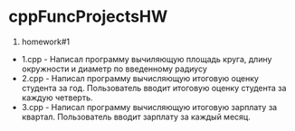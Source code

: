 # cppFuncProjectsHW
1. homework#1
  - 1.cpp - Написал программу вычиляющую площадь круга, длину окружности и диаметр по введенному радиусу
  - 2.cpp - Написал программу вычисляющую итоговую оценку студента за год. Пользователь вводит итоговую оценку студента за каждую четверть.
  - 3.cpp - Написал программу вычисляющую итоговую зарплату за квартал. Пользователь вводит зарплату за каждый месяц.
